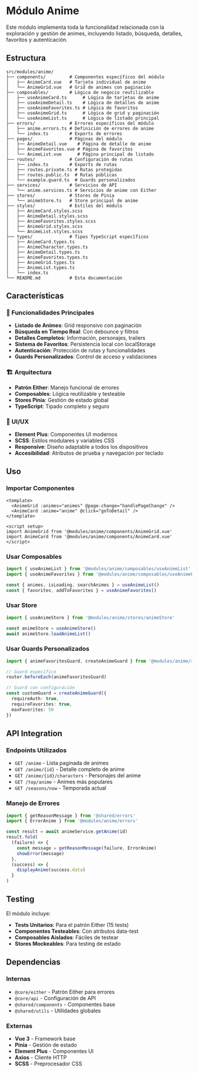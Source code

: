 # Módulo Anime

Este módulo implementa toda la funcionalidad relacionada con la exploración y gestión de animes, incluyendo listado, búsqueda, detalles, favoritos y autenticación.

## Estructura

```
src/modules/anime/
├── components/         # Componentes específicos del módulo
│   ├── AnimeCard.vue   # Tarjeta individual de anime
│   └── AnimeGrid.vue   # Grid de animes con paginación
├── composables/        # Lógica de negocio reutilizable
│   ├── useAnimeCard.ts      # Lógica de tarjetas de anime
│   ├── useAnimeDetail.ts    # Lógica de detalles de anime
│   ├── useAnimeFavorites.ts # Lógica de favoritos
│   ├── useAnimeGrid.ts      # Lógica de grid y paginación
│   └── useAnimeList.ts      # Lógica de listado principal
├── errors/             # Errores específicos del módulo
│   ├── anime.errors.ts # Definición de errores de anime
│   └── index.ts        # Exports de errores
├── pages/              # Páginas del módulo
│   ├── AnimeDetail.vue    # Página de detalle de anime
│   ├── AnimeFavorites.vue # Página de favoritos
│   └── AnimeList.vue      # Página principal de listado
├── routes/             # Configuración de rutas
│   ├── index.ts        # Exports de rutas
│   ├── routes.private.ts # Rutas protegidas
│   ├── routes.public.ts  # Rutas públicas
│   └── example.guard.ts  # Guards personalizados
├── services/           # Servicios de API
│   └── anime.services.ts # Servicios de anime con Either
├── stores/             # Stores de Pinia
│   └── animeStore.ts   # Store principal de anime
├── styles/             # Estilos del módulo
│   ├── AnimeCard.styles.scss
│   ├── AnimeDetail.styles.scss
│   ├── AnimeFavorites.styles.scss
│   ├── AnimeGrid.styles.scss
│   └── AnimeList.styles.scss
├── types/              # Tipos TypeScript específicos
│   ├── AnimeCard.types.ts
│   ├── AnimeCharacter.types.ts
│   ├── AnimeDetail.types.ts
│   ├── AnimeFavorites.types.ts
│   ├── AnimeGrid.types.ts
│   ├── AnimeList.types.ts
│   └── index.ts
└── README.md           # Esta documentación
```

## Características

### 🎯 Funcionalidades Principales
- **Listado de Animes**: Grid responsivo con paginación
- **Búsqueda en Tiempo Real**: Con debounce y filtros
- **Detalles Completos**: Información, personajes, trailers
- **Sistema de Favoritos**: Persistencia local con localStorage
- **Autenticación**: Protección de rutas y funcionalidades
- **Guards Personalizados**: Control de acceso y validaciones

### 🏗️ Arquitectura
- **Patrón Either**: Manejo funcional de errores
- **Composables**: Lógica reutilizable y testeable
- **Stores Pinia**: Gestión de estado global
- **TypeScript**: Tipado completo y seguro

### 🎨 UI/UX
- **Element Plus**: Componentes UI modernos
- **SCSS**: Estilos modulares y variables CSS
- **Responsive**: Diseño adaptable a todos los dispositivos
- **Accesibilidad**: Atributos de prueba y navegación por teclado

## Uso

### Importar Componentes
```vue
<template>
  <AnimeGrid :animes="animes" @page-change="handlePageChange" />
  <AnimeCard :anime="anime" @click="goToDetail" />
</template>

<script setup>
import AnimeGrid from '@modules/anime/components/AnimeGrid.vue'
import AnimeCard from '@modules/anime/components/AnimeCard.vue'
</script>
```

### Usar Composables
```typescript
import { useAnimeList } from '@modules/anime/composables/useAnimeList'
import { useAnimeFavorites } from '@modules/anime/composables/useAnimeFavorites'

const { animes, isLoading, searchAnimes } = useAnimeList()
const { favorites, addToFavorites } = useAnimeFavorites()
```

### Usar Store
```typescript
import { useAnimeStore } from '@modules/anime/stores/animeStore'

const animeStore = useAnimeStore()
await animeStore.loadAnimeList()
```

### Usar Guards Personalizados
```typescript
import { animeFavoritesGuard, createAnimeGuard } from '@modules/anime/routes'

// Guard específico
router.beforeEach(animeFavoritesGuard)

// Guard con configuración
const customGuard = createAnimeGuard({
  requireAuth: true,
  requireFavorites: true,
  maxFavorites: 50
})
```

## API Integration

### Endpoints Utilizados
- `GET /anime` - Lista paginada de animes
- `GET /anime/{id}` - Detalle completo de anime
- `GET /anime/{id}/characters` - Personajes del anime
- `GET /top/anime` - Animes más populares
- `GET /seasons/now` - Temporada actual

### Manejo de Errores
```typescript
import { getReasonMessage } from '@shared/errors'
import { ErrorAnime } from '@modules/anime/errors'

const result = await animeService.getAnime(id)
result.fold(
  (failure) => {
    const message = getReasonMessage(failure, ErrorAnime)
    showError(message)
  },
  (success) => {
    displayAnime(success.data)
  }
)
```

## Testing

El módulo incluye:
- **Tests Unitarios**: Para el patrón Either (15 tests)
- **Componentes Testeables**: Con atributos data-test
- **Composables Aislados**: Fáciles de testear
- **Stores Mockeables**: Para testing de estado

## Dependencias

### Internas
- `@core/either` - Patrón Either para errores
- `@core/api` - Configuración de API
- `@shared/components` - Componentes base
- `@shared/utils` - Utilidades globales

### Externas
- **Vue 3** - Framework base
- **Pinia** - Gestión de estado
- **Element Plus** - Componentes UI
- **Axios** - Cliente HTTP
- **SCSS** - Preprocesador CSS 